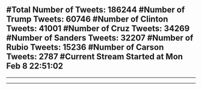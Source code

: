#Total Number of Tweets: 186244 
#Number of Trump Tweets: 60746
#Number of Clinton Tweets: 41001
#Number of Cruz Tweets: 34269
#Number of Sanders Tweets: 32207
#Number of Rubio Tweets: 15236
#Number of Carson Tweets: 2787
#Current Stream Started at Mon Feb  8 22:51:02
---
---
---
